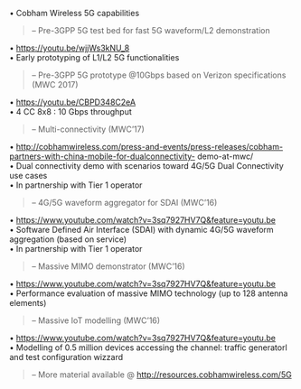 • Cobham Wireless 5G capabilities  
>– Pre-3GPP 5G test bed for fast 5G waveform/L2 demonstration  

• https://youtu.be/wjjWs3kNU_8  
• Early prototyping of L1/L2 5G functionalities  
>– Pre-3GPP 5G prototype @10Gbps based on Verizon specifications (MWC 2017)  

• https://youtu.be/CBPD348C2eA  
• 4 CC 8x8 : 10 Gbps throughput  
>– Multi-connectivity (MWC’17)  

• http://cobhamwireless.com/press-and-events/press-releases/cobham-partners-with-china-mobile-for-dualconnectivity-
demo-at-mwc/  
• Dual connectivity demo with scenarios toward 4G/5G Dual Connectivity use cases  
• In partnership with Tier 1 operator  
>– 4G/5G waveform aggregator for SDAI (MWC’16)  

• https://www.youtube.com/watch?v=3sq7927HV7Q&feature=youtu.be  
• Software Defined Air Interface (SDAI) with dynamic 4G/5G waveform aggregation (based on service)  
• In partnership with Tier 1 operator  
>– Massive MIMO demonstrator (MWC’16)  

• https://www.youtube.com/watch?v=3sq7927HV7Q&feature=youtu.be  
• Performance evaluation of massive MIMO technology (up to 128 antenna elements)  
>– Massive IoT modelling (MWC’16)  

• https://www.youtube.com/watch?v=3sq7927HV7Q&feature=youtu.be  
• Modelling of 0.5 million devices accessing the channel: traffic generatorl and test configuration wizzard   
>– More material available @ http://resources.cobhamwireless.com/5G  

